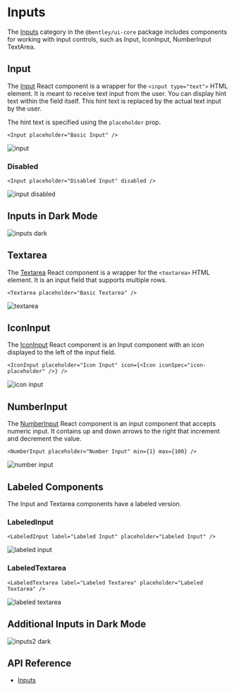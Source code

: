 # Inputs

The [Inputs]($core-react:Inputs) category in the `@bentley/ui-core` package includes
components for working with input controls, such as Input, IconInput, NumberInput TextArea.

## Input

The [Input]($core-react) React component is a wrapper for the `<input type="text">` HTML element.
It is meant to receive text input from the user. You can display hint text within the field itself. This hint text is replaced by the actual text input by the user.

The hint text is specified using the `placeholder` prop.

```tsx
<Input placeholder="Basic Input" />
```

![input](./images/Input.png "Input")

### Disabled

```tsx
<Input placeholder="Disabled Input" disabled />
```

![input disabled](./images/InputDisabled.png "Disabled Input")

## Inputs in Dark Mode

![inputs dark](./images/InputsDark.png "Input Components in Dark Mark")

## Textarea

The [Textarea]($core-react) React component is a wrapper for the `<textarea>` HTML element.
It is an input field that supports multiple rows.

```tsx
<Textarea placeholder="Basic Textarea" />
```

![textarea](./images/Textarea.png "Textarea")

## IconInput

The [IconInput]($core-react) React component is an Input component
with an icon displayed to the left of the input field.

```tsx
<IconInput placeholder="Icon Input" icon={<Icon iconSpec="icon-placeholder" />} />
```

![icon input](./images/IconInput.png "Icon Input")

## NumberInput

The [NumberInput]($core-react) React component is an input component that accepts numeric input.
It contains up and down arrows to the right that increment and decrement the value.

```tsx
<NumberInput placeholder="Number Input" min={1} max={100} />
```

![number input](./images/NumericInput.png "Number Input")

## Labeled Components

The Input and Textarea components have a labeled version.

### LabeledInput

```tsx
<LabeledInput label="Labeled Input" placeholder="Labeled Input" />
```

![labeled input](./images/LabeledInput.png "Labeled Input")

### LabeledTextarea

```tsx
<LabeledTextarea label="Labeled Textarea" placeholder="Labeled Textarea" />
```

![labeled textarea](./images/LabeledTextarea.png "Labeled Textarea")

## Additional Inputs in Dark Mode

![inputs2 dark](./images/Inputs2Dark.png "Additional Input Components in Dark Mark")

## API Reference

- [Inputs]($core-react:Inputs)
